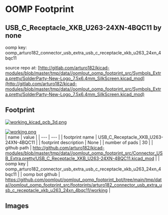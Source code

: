# OOMP Footprint  
## USB_C_Receptacle_XKB_U263-24XN-4BQC11  by none  
  
oomp key: oomp_arturo182_connector_usb_extra_usb_c_receptacle_xkb_u263_24xn_4bqc11  
  
source repo at: [http://gitlab.com/arturo182/kicad-modules/blob/master/tmp/data//oomlout_oomp_footprint_src/Symbols_Extra.pretty/SolderParty-New-Logo_7.5x6.4mm_SilkScreen.kicad_mod](http://gitlab.com/arturo182/kicad-modules/blob/master/tmp/data//oomlout_oomp_footprint_src/Symbols_Extra.pretty/SolderParty-New-Logo_7.5x6.4mm_SilkScreen.kicad_mod)  
## Footprint  
  
[![working_kicad_pcb_3d.png](working_kicad_pcb_3d_600.png)](working_kicad_pcb_3d.png)  
  
[![working.png](working_600.png)](working.png)  
| name | value | 
| --- | --- | 
| footprint name | USB_C_Receptacle_XKB_U263-24XN-4BQC11 | 
| footprint description | None | 
| number of pads | 30 | 
| github path | http://github.com/arturo182/kicad-modules/blob/master/tmp/data//oomlout_oomp_footprint_src/Connector_USB_Extra.pretty/USB_C_Receptacle_XKB_U263-24XN-4BQC11.kicad_mod | 
| oomp key | oomp_arturo182_connector_usb_extra_usb_c_receptacle_xkb_u263_24xn_4bqc11 | 
| oomp bot github | https://github.com/oomlout/oomlout_oomp_footprint_bot/tree/main/tmp/data//oomlout_oomp_footprint_src/footprints/arturo182_connector_usb_extra_usb_c_receptacle_xkb_u263_24xn_4bqc11/working | 
## Images  

